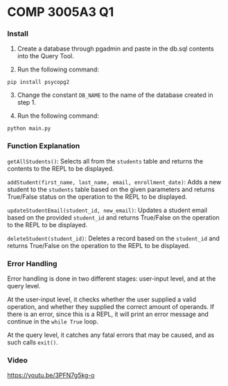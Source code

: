 # COMP 3005A3 Q1

### Install
1. Create a database through pgadmin and paste in the db.sql contents into the Query Tool.

2. Run the following command:
```
pip install psycopg2
```

3. Change the constant `DB_NAME` to the name of the database created in step 1.

4. Run the following command:
```
python main.py
```

### Function Explanation
`getAllStudents()`: Selects all from the `students` table and returns the contents to the REPL to be displayed.

`addStudent(first_name, last_name, email, enrollment_date)`: Adds a new student to the `students` table based on the given parameters and returns True/False status on the operation to the REPL to be displayed.

`updateStudentEmail(student_id, new_email)`: Updates a student email based on the provided `student_id` and returns True/False on the operation to the REPL to be displayed.

`deleteStudent(student_id)`: Deletes a record based on the `student_id` and returns True/False on the operation to the REPL to be displayed.

### Error Handling
Error handling is done in two different stages: user-input level, and at the query level.

At the user-input level, it checks whether the user supplied a valid operation, and whether they supplied the correct amount of operands. If there is an error, since this is a REPL, it will print an error message and continue in the `while True` loop.

At the query level, it catches any fatal errors that may be caused, and as such calls `exit()`.

### Video
https://youtu.be/3PFN7g5kg-o
